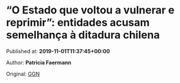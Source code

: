 
# “O Estado que voltou a vulnerar e reprimir”: entidades acusam semelhança à ditadura chilena

Published at: **2019-11-01T11:37:45+00:00**

Author: **Patricia Faermann**

Original: [GGN](https://jornalggn.com.br/america-latina/o-estado-que-voltou-a-vulnerar-e-reprimir-entidades-acusam-semelhanca-a-ditadura-chilena/)


